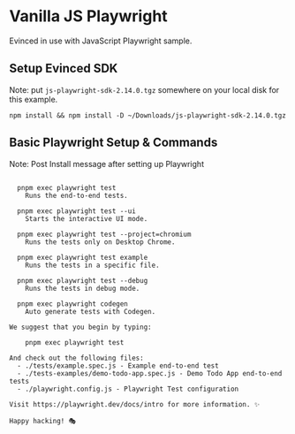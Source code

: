 # Vanilla JS Playwright
Evinced in use with JavaScript Playwright sample.

## Setup Evinced SDK
Note: put `js-playwright-sdk-2.14.0.tgz` somewhere on your local disk for this example.

```
npm install && npm install -D ~/Downloads/js-playwright-sdk-2.14.0.tgz

```


## Basic Playwright Setup & Commands
Note: Post Install message after setting up Playwright

```Inside that directory, you can run several commands:

  pnpm exec playwright test
    Runs the end-to-end tests.

  pnpm exec playwright test --ui
    Starts the interactive UI mode.

  pnpm exec playwright test --project=chromium
    Runs the tests only on Desktop Chrome.

  pnpm exec playwright test example
    Runs the tests in a specific file.

  pnpm exec playwright test --debug
    Runs the tests in debug mode.

  pnpm exec playwright codegen
    Auto generate tests with Codegen.

We suggest that you begin by typing:

    pnpm exec playwright test

And check out the following files:
  - ./tests/example.spec.js - Example end-to-end test
  - ./tests-examples/demo-todo-app.spec.js - Demo Todo App end-to-end tests
  - ./playwright.config.js - Playwright Test configuration

Visit https://playwright.dev/docs/intro for more information. ✨

Happy hacking! 🎭
```
